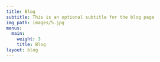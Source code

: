 ```yaml
---
title: Blog
subtitle: This is an optional subtitle for the blog page
img_path: images/5.jpg
menus:
  main:
    weight: 3
    title: Blog
layout: blog
---
```

